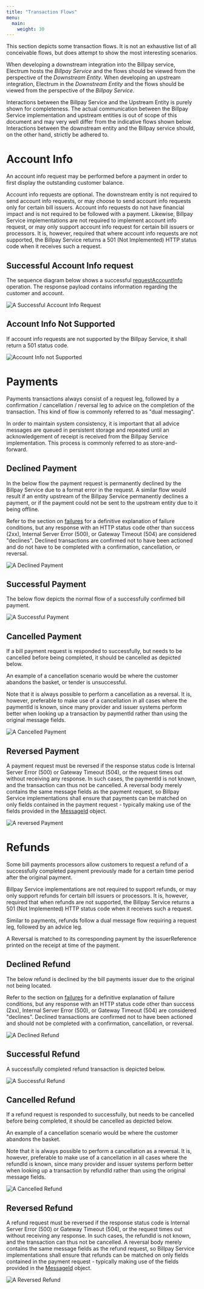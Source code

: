 ```yaml
---
title: "Transaction Flows"
menu:
  main:
    weight: 30
---
```


This section depicts some transaction flows. It is not an exhaustive list of all conceivable flows, but does attempt to show the most interesting scenarios.

When developing a downstream integration into the Billpay service, Electrum hosts the *Billpay Service* and the flows should be viewed from the perspective of the *Downstream Entity*. When developing an upstream integration, Electrum in the *Downstream Entity* and the flows should be viewed from the perspective of the *Billpay Service*.

Interactions between the Billpay Service and the Upstream Entity is purely shown for completeness. The actual communication between the Billpay Service implementation and upstream entities is out of scope of this document and may very well differ from the indicative flows shown below. Interactions between the downstream entity and the Billpay service should, on the other hand, strictly be adhered to.


# Account Info

An account info request may be performed before a payment in order to first display the outstanding customer balance.

Account info requests are optional. The downstream entity is not required to send account info requests, or may choose to send account info requests only for certain bill issuers. Account info requests do not have financial impact and is not required to be followed with a payment. Likewise, Billpay Service implementations are not required to implement account info request, or may only support account info request for certain bill issuers or processors. It is, however, required that where account info requests are not supported, the Billpay Service returns a 501 (Not Implemented) HTTP status code when it receives such a request.

## Successful Account Info request

The sequence diagram below shows a successful [requestAccountInfo](/specification/operations/#requestaccountinfo) operation. The response payload contains information regarding the customer and account.

![A Successful Account Info Request](/images/sequence-account-info-success.png "A Successful Account Info Request")

## Account Info Not Supported

If account info requests are not supported by the Billpay Service, it shall return a 501 status code.

![Account Info not Supported](/images/sequence-account-info-not-supported.png "Account Info not Supported")


# Payments

Payments transactions always consist of a request leg, followed by a confirmation / cancellation / reversal leg to advice on the completion of the transaction. This kind of flow is commonly referred to as "dual messaging".

In order to maintain system consistency, it is important that all advice messages are queued in persistent storage and repeated until an acknowledgement of receipt is received from the Billpay Service implementation. This process is commonly referred to as store-and-forward.

## Declined Payment

In the below flow the payment request is permanently declined by the Billpay Service due to a format error in the request. A similar flow would result if an entity upstream of the Billpay Service permanently declines a payment, or if the payment could not be sent to the upstream entity due to it being offline.

Refer to the section on [failures](/protocol-basics/#failures) for a definitive explanation of failure conditions, but any response with an HTTP status code other than success (2xx), Internal Server Error (500), or Gateway Timeout (504) are considered "declines". Declined transactions are confirmed not to have been actioned and do not have to be completed with a confirmation, cancellation, or reversal.

![A Declined Payment](/images/sequence-declined-payment.png "A Declined Payment")

## Successful Payment

The below flow depicts the normal flow of a successfully confirmed bill payment.

![A Successful Payment](/images/sequence-successful-payment.png "A Successful Payment")

## Cancelled Payment

If a bill payment request is responded to successfully, but needs to be cancelled before being completed, it should be cancelled as depicted below.

An example of a cancellation scenario would be where the customer abandons the basket, or tender is unsuccessful.

Note that it is always possible to perform a cancellation as a reversal. It is, however, preferable to make use of a cancellation in all cases where the paymentId is known, since many provider and issuer systems perform better when looking up a transaction by paymentId rather than using the original message fields.

![A Cancelled Payment](/images/sequence-cancelled-payment.png "A Cancelled Payment")

## Reversed Payment

A payment request must be reversed if the response status code is Internal Server Error (500) or Gateway Timeout (504), or the request times out without receiving any response. In such cases, the paymentId is not known, and the transaction can thus not be cancelled. A reversal body merely contains the same message fields as the payment request, so Billpay Service implementations shall ensure that payments can be matched on only fields contained in the payment request - typically making use of the fields provided in the [MessageId](/specification/definitions/#messageid) object.

![A reversed Payment](/images/sequence-reversed-payment.png "A reversed Payment")


# Refunds

Some bill payments processors allow customers to request a refund of a successfully completed payment previously made for a certain time period after the original payment.

Billpay Service implementations are not required to support refunds, or may only support refunds for certain bill issuers or processors. It is, however, required that when refunds are not supported, the Billpay Service returns a 501 (Not Implemented) HTTP status code when it receives such a request.

Similar to payments, refunds follow a dual message flow requiring a request leg, followed by an advice leg.

A Reversal is matched to its corresponding payment by the issuerReference printed on the receipt at time of the payment.

## Declined Refund

The below refund is declined by the bill payments issuer due to the original not being located.

Refer to the section on [failures](/protocol-basics/#failures) for a definitive explanation of failure conditions, but any response with an HTTP status code other than success (2xx), Internal Server Error (500), or Gateway Timeout (504) are considered "declines". Declined transactions are confirmed not to have been actioned and should not be completed with a confirmation, cancellation, or reversal.

![A Declined Refund](/images/sequence-declined-refund.png "A Declined Refund")

## Successful Refund

A successfully completed refund transaction is depicted below.

![A Successful Refund](/images/sequence-successful-refund.png "A Successful Refund")

## Cancelled Refund

If a refund request is responded to successfully, but needs to be cancelled before being completed, it should be cancelled as depicted below.

An example of a cancellation scenario would be where the customer abandons the basket.

Note that it is always possible to perform a cancellation as a reversal. It is, however, preferable to make use of a cancellation in all cases where the refundId is known, since many provider and issuer systems perform better when looking up a transaction by refundId rather than using the original message fields.

![A Cancelled Refund](/images/sequence-cancelled-refund.png "A Cancelled Refund")

## Reversed Refund

A refund request must be reversed if the response status code is Internal Server Error (500) or Gateway Timeout (504), or the request times out without receiving any response. In such cases, the refundId is not known, and the transaction can thus not be cancelled. A reversal body merely contains the same message fields as the refund request, so Billpay Service implementations shall ensure that refunds can be matched on only fields contained in the payment request - typically making use of the fields provided in the [MessageId](/specification/definitions/#messageid) object.

![A Reversed Refund](/images/sequence-reversed-refund.png "A Reversed Refund")
